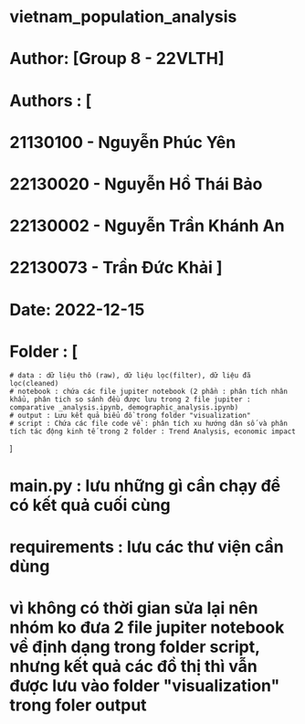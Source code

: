 # vietnam_population_analysis
# Author: [Group 8 - 22VLTH]
# Authors : [
   # 21130100 - Nguyễn Phúc Yên
   # 22130020 - Nguyễn Hồ Thái Bảo
   # 22130002 - Nguyễn Trần Khánh An
   # 22130073 - Trần Đức Khải ]
# Date: 2022-12-15
# Folder : [
    # data : dữ liệu thô (raw), dữ liệu lọc(filter), dữ liệu đã lọc(cleaned)
    # notebook : chứa các file jupiter notebook (2 phần : phân tích nhân khẩu, phân tich so sánh đều được lưu trong 2 file jupiter : comparative _analysis.ipynb, demographic_analysis.ipynb)
    # output : Lưu kết quả biểu đồ trong folder "visualization"
    # script : Chứa các file code về : phân tích xu hướng dân số và phân tích tác động kinh tế trong 2 folder : Trend Analysis, economic impact 
]
# main.py : lưu những gì cần chạy để có kết quả cuối cùng
# requirements : lưu các thư viện cần dùng

# vì không có thời gian sửa lại nên nhóm ko đưa 2 file jupiter notebook về định dạng trong folder script, nhưng kết quả các đồ thị thì vẫn được lưu vào folder "visualization" trong foler output

